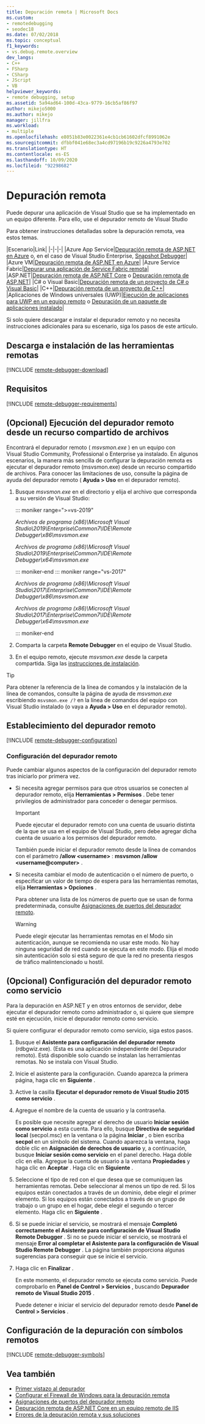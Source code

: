 ```yaml
---
title: Depuración remota | Microsoft Docs
ms.custom:
- remotedebugging
- seodec18
ms.date: 07/02/2018
ms.topic: conceptual
f1_keywords:
- vs.debug.remote.overview
dev_langs:
- C++
- FSharp
- CSharp
- JScript
- VB
helpviewer_keywords:
- remote debugging, setup
ms.assetid: 5a94ad64-100d-43ca-9779-16cb5af86f97
author: mikejo5000
ms.author: mikejo
manager: jillfra
ms.workload:
- multiple
ms.openlocfilehash: e8051b83e0022361e4cb1cb61602dfcf8991062e
ms.sourcegitcommit: dfbbf041e68ec3a4cd97196b19c9226a4793e702
ms.translationtype: HT
ms.contentlocale: es-ES
ms.lasthandoff: 10/09/2020
ms.locfileid: "92298682"
---
```

# <a name="remote-debugging"></a>Depuración remota
Puede depurar una aplicación de Visual Studio que se ha implementado en un equipo diferente. Para ello, use el depurador remoto de Visual Studio

Para obtener instrucciones detalladas sobre la depuración remota, vea estos temas.

|Escenario|Link|
|-|-|-|
|Azure App Service|[Depuración remota de ASP.NET en Azure](../debugger/remote-debugging-azure.md) o, en el caso de Visual Studio Enterprise, [Snapshot Debugger](../debugger/debug-live-azure-applications.md)|
|Azure VM|[Depuración remota de ASP.NET en Azure](../debugger/remote-debugging-azure.md)|
|Azure Service Fabric|[Depurar una aplicación de Service Fabric remota](/azure/service-fabric/service-fabric-debugging-your-application#debug-a-remote-service-fabric-application)|
|ASP.NET|[Depuración remota de ASP.NET Core](../debugger/remote-debugging-aspnet-on-a-remote-iis-computer.md) o [Depuración remota de ASP.NET](../debugger/remote-debugging-aspnet-on-a-remote-iis-7-5-computer.md)|
|C# o Visual Basic|[Depuración remota de un proyecto de C# o Visual Basic](../debugger/remote-debugging-csharp.md)|
|C++|[Depuración remota de un proyecto de C++](../debugger/remote-debugging-cpp.md)|
|Aplicaciones de Windows universales (UWP)|[Ejecución de aplicaciones para UWP en un equipo remoto](../debugger/run-windows-store-apps-on-a-remote-machine.md) o [Depuración de un paquete de aplicaciones instalado](../debugger/debug-installed-app-package.md)|

Si solo quiere descargar e instalar el depurador remoto y no necesita instrucciones adicionales para su escenario, siga los pasos de este artículo.

## <a name="download-and-install-the-remote-tools"></a>Descarga e instalación de las herramientas remotas

[!INCLUDE [remote-debugger-download](../debugger/includes/remote-debugger-download.md)]

## <a name="requirements"></a><a name="requirements_msvsmon"></a> Requisitos

[!INCLUDE [remote-debugger-requirements](../debugger/includes/remote-debugger-requirements.md)]

## <a name="optional-to-run-the-remote-debugger-from-a-file-share"></a><a name="fileshare_msvsmon"></a> (Opcional) Ejecución del depurador remoto desde un recurso compartido de archivos

Encontrará el depurador remoto ( *msvsmon.exe* ) en un equipo con Visual Studio Community, Professional o Enterprise ya instalado. En algunos escenarios, la manera más sencilla de configurar la depuración remota es ejecutar el depurador remoto (msvsmon.exe) desde un recurso compartido de archivos. Para conocer las limitaciones de uso, consulte la página de ayuda del depurador remoto ( **Ayuda > Uso** en el depurador remoto).

1. Busque *msvsmon.exe* en el directorio y elija el archivo que corresponda a su versión de Visual Studio:

   ::: moniker range=">=vs-2019"

   *Archivos de programa (x86)\Microsoft Visual Studio\2019\Enterprise\Common7\IDE\Remote Debugger\x86\msvsmon.exe*

   *Archivos de programa (x86)\Microsoft Visual Studio\2019\Enterprise\Common7\IDE\Remote Debugger\x64\msvsmon.exe*

   ::: moniker-end
   ::: moniker range="vs-2017"

   *Archivos de programa (x86)\Microsoft Visual Studio\2017\Enterprise\Common7\IDE\Remote Debugger\x86\msvsmon.exe*

   *Archivos de programa (x86)\Microsoft Visual Studio\2017\Enterprise\Common7\IDE\Remote Debugger\x64\msvsmon.exe*

   ::: moniker-end

2. Comparta la carpeta **Remote Debugger** en el equipo de Visual Studio.

3. En el equipo remoto, ejecute *msvsmon.exe* desde la carpeta compartida. Siga las [instrucciones de instalación](#bkmk_setup).

> [!TIP]
> Para obtener la referencia de la línea de comandos y la instalación de la línea de comandos, consulte la página de ayuda de *msvsmon.exe* escribiendo ``msvsmon.exe /?`` en la línea de comandos del equipo con Visual Studio instalado (o vaya a **Ayuda > Uso** en el depurador remoto).

## <a name="set-up-the-remote-debugger"></a><a name="bkmk_setup"></a> Establecimiento del depurador remoto

[!INCLUDE [remote-debugger-configuration](../debugger/includes/remote-debugger-configuration.md)]

### <a name="configure-the-remote-debugger"></a><a name="configure_msvsmon"></a> Configuración del depurador remoto
Puede cambiar algunos aspectos de la configuración del depurador remoto tras iniciarlo por primera vez.

- Si necesita agregar permisos para que otros usuarios se conecten al depurador remoto, elija **Herramientas > Permisos** . Debe tener privilegios de administrador para conceder o denegar permisos.

     > [!IMPORTANT]
     > Puede ejecutar el depurador remoto con una cuenta de usuario distinta de la que se usa en el equipo de Visual Studio, pero debe agregar dicha cuenta de usuario a los permisos del depurador remoto.

     También puede iniciar el depurador remoto desde la línea de comandos con el parámetro **/allow \<username>** : **msvsmon /allow \<username@computer>** .

- Si necesita cambiar el modo de autenticación o el número de puerto, o especificar un valor de tiempo de espera para las herramientas remotas, elija **Herramientas > Opciones** .

     Para obtener una lista de los números de puerto que se usan de forma predeterminada, consulte [Asignaciones de puertos del depurador remoto](../debugger/remote-debugger-port-assignments.md).

     > [!WARNING]
     > Puede elegir ejecutar las herramientas remotas en el Modo sin autenticación, aunque se recomienda no usar este modo. No hay ninguna seguridad de red cuando se ejecuta en este modo. Elija el modo sin autenticación solo si está seguro de que la red no presenta riesgos de tráfico malintencionado u hostil.

## <a name="optional-configure-the-remote-debugger-as-a-service"></a><a name="bkmk_configureService"></a> (Opcional) Configuración del depurador remoto como servicio
Para la depuración en ASP.NET y en otros entornos de servidor, debe ejecutar el depurador remoto como administrador o, si quiere que siempre esté en ejecución, inicie el depurador remoto como servicio.

 Si quiere configurar el depurador remoto como servicio, siga estos pasos.

1. Busque el **Asistente para configuración del depurador remoto** (rdbgwiz.exe). (Esta es una aplicación independiente del Depurador remoto). Está disponible solo cuando se instalan las herramientas remotas. No se instala con Visual Studio.

2. Inicie el asistente para la configuración. Cuando aparezca la primera página, haga clic en **Siguiente** .

3. Active la casilla **Ejecutar el depurador remoto de Visual Studio 2015 como servicio** .

4. Agregue el nombre de la cuenta de usuario y la contraseña.

    Es posible que necesite agregar el derecho de usuario **Iniciar sesión como servicio** a esta cuenta. Para ello, busque **Directiva de seguridad local** (secpol.msc) en la ventana o la página **Iniciar** , o bien escriba **secpol** en un símbolo del sistema. Cuando aparezca la ventana, haga doble clic en **Asignación de derechos de usuario** y, a continuación, busque **Iniciar sesión como servicio** en el panel derecho. Haga doble clic en ella. Agregue la cuenta de usuario a la ventana **Propiedades** y haga clic en **Aceptar** . Haga clic en **Siguiente** .

5. Seleccione el tipo de red con el que desea que se comuniquen las herramientas remotas. Debe seleccionar al menos un tipo de red. Si los equipos están conectados a través de un dominio, debe elegir el primer elemento. Si los equipos están conectados a través de un grupo de trabajo o un grupo en el hogar, debe elegir el segundo o tercer elemento. Haga clic en **Siguiente** .

6. Si se puede iniciar el servicio, se mostrará el mensaje **Completó correctamente el Asistente para configuración de Visual Studio Remote Debugger** . Si no se puede iniciar el servicio, se mostrará el mensaje **Error al completar el Asistente para la configuración de Visual Studio Remote Debugger** . La página también proporciona algunas sugerencias para conseguir que se inicie el servicio.

7. Haga clic en **Finalizar** .

   En este momento, el depurador remoto se ejecuta como servicio. Puede comprobarlo en **Panel de Control > Servicios** , buscando **Depurador remoto de Visual Studio 2015** .

   Puede detener e iniciar el servicio del depurador remoto desde **Panel de Control > Servicios** .

## <a name="set-up-debugging-with-remote-symbols"></a>Configuración de la depuración con símbolos remotos

[!INCLUDE [remote-debugger-symbols](../debugger/includes/remote-debugger-symbols.md)]

## <a name="see-also"></a>Vea también

- [Primer vistazo al depurador](../debugger/debugger-feature-tour.md)
- [Configurar el Firewall de Windows para la depuración remota](../debugger/configure-the-windows-firewall-for-remote-debugging.md)
- [Asignaciones de puertos del depurador remoto](../debugger/remote-debugger-port-assignments.md)
- [Depuración remota de ASP.NET Core en un equipo remoto de IIS](../debugger/remote-debugging-aspnet-on-a-remote-iis-computer.md)
- [Errores de la depuración remota y sus soluciones](../debugger/remote-debugging-errors-and-troubleshooting.md)